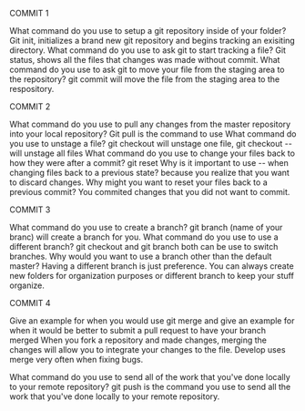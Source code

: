 COMMIT 1

What command do you use to setup a git repository inside of your folder? Git init, initializes a brand new git repository and begins tracking an exisiting directory.
What command do you use to ask git to start tracking a file? Git status, shows all the files that changes was made without commit.
What command do you use to ask git to move your file from the staging area to the repository? git commit will move the file from the staging area to the respository.

COMMIT 2

What command do you use to pull any changes from the master repository into your local repository? Git pull is the command to use
What command do you use to unstage a file? git checkout will unstage one file, git checkout -- will unstage all files
What command do you use to change your files back to how they were after a commit? git reset
Why is it important to use -- when changing files back to a previous state? because you realize that you want to discard changes.
Why might you want to reset your files back to a previous commit? You commited changes that you did not want to commit.

COMMIT 3

What command do you use to create a branch? git branch (name of your branc) will create a branch for you.
What command do you use to use a different branch? git checkout and git branch both can be use to switch branches.
Why would you want to use a branch other than the default master?  Having a different branch is just preference. You can always create new folders for organization purposes or different branch to keep your stuff organize. 

COMMIT 4

Give an example for when you would use git merge and give an example for when it would be better to submit a pull request to have your branch merged
When you fork a repository and made changes, merging the changes will allow you to integrate your changes to the file. Develop uses merge very often when fixing bugs. 

What command do you use to send all of the work that you've done locally to your remote repository? git push is the command you use to send all the work that you've done locally to your remote repository.
